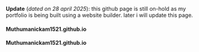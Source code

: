 **Update** (_dated on 28 april 2025_): this  github page is still on-hold as my portfolio is being built using a website builder. later i will update this page.
#### Muthumanickam1521.github.io
#### Muthumanickam1521.github.io

